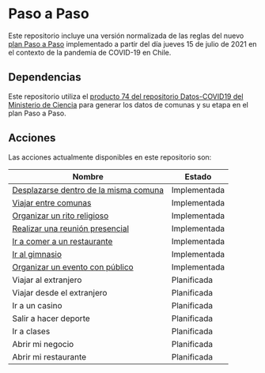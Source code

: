 # Paso a Paso

Este repositorio incluye una versión normalizada de las reglas del nuevo [plan Paso a Paso]() implementado a partir del día jueves 15 de julio de 2021 en el contexto de la pandemia de COVID-19 en Chile.

## Dependencias

Este repositorio utiliza el [producto 74 del repositorio Datos-COVID19 del Ministerio de Ciencia](https://github.com/MinCiencia/Datos-COVID19/tree/master/output/producto74) para generar los datos de comunas y su etapa en el plan Paso a Paso.

## Acciones

Las acciones actualmente disponibles en este repositorio son:

|Nombre |Estado
|-|-
|[Desplazarse dentro de la misma comuna](src/actions/desplazarse.ts) |Implementada
|[Viajar entre comunas](src/actions/viajar.ts) |Implementada
|[Organizar un rito religioso](src/actions/realizarUnRitoReligioso.ts) |Implementada
|[Realizar una reunión presencial](src/actions/realizarUnaReunion.ts) |Implementada
|[Ir a comer a un restaurante](src/actions/irAUnRestaurante.ts) |Implementada
|[Ir al gimnasio](src/actions/irAlGimnasio.ts) |Implementada
|[Organizar un evento con público](src/actions/organizarUnEvento.ts) |Implementada
|Viajar al extranjero |Planificada
|Viajar desde el extranjero |Planificada
|Ir a un casino |Planificada
|Salir a hacer deporte |Planificada
|Ir a clases |Planificada
|Abrir mi negocio |Planificada
|Abrir mi restaurante |Planificada

